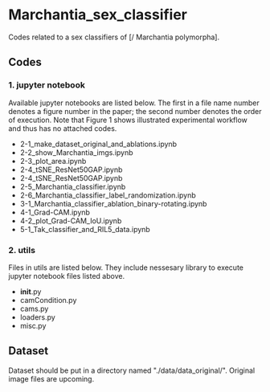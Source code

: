 # Marchantia_sex_classifier
Codes related to a sex classifiers of [/ Marchantia polymorpha].

## Codes
### 1. jupyter notebook

Available jupyter notebooks are listed below. The first in a file name number denotes a figure number in the paper; the second number denotes the order of execution. Note that Figure 1 shows illustrated experimental workflow and thus has no attached codes.

* 2-1_make_dataset_original_and_ablations.ipynb
* 2-2_show_Marchantia_imgs.ipynb
* 2-3_plot_area.ipynb
* 2-4_tSNE_ResNet50GAP.ipynb
* 2-4_tSNE_ResNet50GAP.ipynb
* 2-5_Marchantia_classifier.ipynb
* 2-6_Marchantia_classifier_label_randomization.ipynb
* 3-1_Marchantia_classifier_ablation_binary-rotating.ipynb
* 4-1_Grad-CAM.ipynb
* 4-2_plot_Grad-CAM_IoU.ipynb
* 5-1_Tak_classifier_and_RIL5_data.ipynb


### 2. utils

Files in utils are listed below. They include nessesary library to execute jupyter notebook files listed above.
* __init__.py
* camCondition.py
* cams.py
* loaders.py
* misc.py


## Dataset

Dataset should be put in a directory named "./data/data_original/".
Original image files are upcoming.
